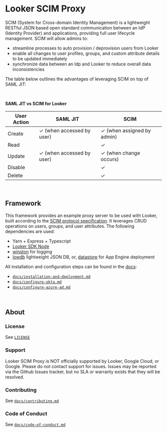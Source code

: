 # Looker SCIM Proxy

SCIM (System for Cross-domain Identity Management) is a lightweight RESTful JSON based open standard communication between an IdP (Identity Provider) and applications, providing full user lifecycle management. SCIM will allow admins to:

- streamline processes to auto provision / deprovision users from Looker
- enable all changes to user profiles, groups, and custom attribute details to be updated immediately
- synchronize data between an Idp and Looker to reduce overall data inconsistencies

The table below outlines the advantages of leveraging SCIM on top of SAML JIT:

<br />

**SAML JIT vs SCIM for Looker**

| User Action | SAML JIT                  | SCIM                       |
| ----------- | ------------------------- | -------------------------- |
| Create      | ✓ (when accessed by user) | ✓ (when assigned by admin) |
| Read        |                           | ✓                          |
| Update      | ✓ (when accessed by user) | ✓ (when change occurs)     |
| Disable     |                           | ✓                          |
| Delete      |                           | ✓                          |

<br />

## Framework

This framework provides an example proxy server to be used with Looker, built according to the [SCIM protocol specification](https://tools.ietf.org/html/rfc7644). It leverages CRUD operations on users, groups, and user attributes. The following dependencies are used:

- Yarn + Express + Typescript
- [Looker SDK Node](https://www.npmjs.com/package/@looker/sdk)
- [winston](https://www.npmjs.com/package/winston) for logging
- [lowdb](https://www.npmjs.com/package/lowdb) lightweight JSON DB, or, [datastore](https://cloud.google.com/datastore) for App Engine deployment

All installation and configuration steps can be found in the [docs](docs/):

- [`docs/installation-and-deployment.md`](docs/installation-and-deployment.md)
- [`docs/configure-okta.md`](docs/configure-okta.md)
- [`docs/configure-azure-ad.md`](docs/configure-azure-ad.md)

<br />

## About

### License

See [`LICENSE`](LICENSE)

### Support

Looker SCIM Proxy is NOT officially supported by Looker, Google Cloud, or Google. Please do not contact support for issues. Issues may be reported via the Github Issues tracker, but no SLA or warranty exists that they will be resolved.

### Contributing

See [`docs/contributing.md`](docs/contributing.md)

### Code of Conduct

See [`docs/code-of-conduct.md`](docs/code-of-conduct.md)
